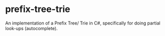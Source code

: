prefix-tree-trie
================

An implementation of a Prefix Tree/ Trie in C#, specifically for doing partial look-ups (autocomplete).
